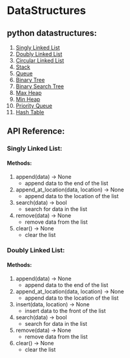 # DataStructures
## python datastructures:
1. [Singly Linked List](#singly-linked-list)
2. [Doubly Linked List](#doubly-linked-list)
3. [Circular Linked List](#circular-linked-list)
4. [Stack](#stack)
5. [Queue](#queue)
6. [Binary Tree](#binary-tree)
7. [Binary Search Tree](#binary-search-tree)
8. [Max Heap](#max-heap)
9. [Min Heap](#min-heap)
10. [Priority Queue](#priority-queue)
11. [Hash Table](#hash-table)



## API Reference:

### Singly Linked List:
<a name="#singly-linked-list"></a>
#### Methods:
1. append(data) -> None
   - append data to the end of the list
2. append_at_location(data, location) -> None
   - append data to the location of the list
3. search(data) -> bool 
   - search for data in the list
4. remove(data) -> None 
   - remove data from the list
5. clear() -> None 
   - clear the list

### Doubly Linked List:
<a name="#doubly-linked-list"></a>
#### Methods:
1. append(data) -> None
   - append data to the end of the list
2. append_at_location(data, location) -> None
    - append data to the location of the list
3. insert(data, location) -> None
    - insert data to the front of the list
4. search(data) -> bool
    - search for data in the list
5. remove(data) -> None
    - remove data from the list
6. clear() -> None
    - clear the list


